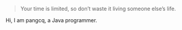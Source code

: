> Your time is limited, so don’t waste it living someone else’s life. 

Hi, I am pangcq, a Java programmer.